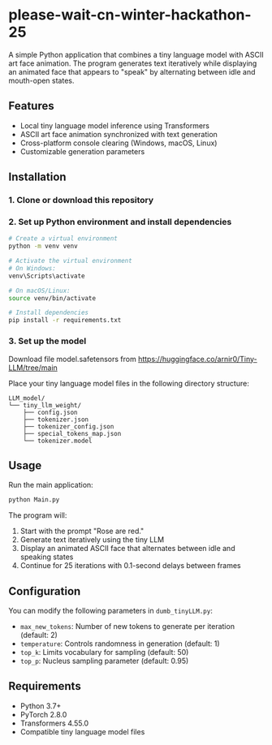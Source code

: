 # please-wait-cn-winter-hackathon-25

A simple Python application that combines a tiny language model with ASCII art face animation. The program generates text iteratively while displaying an animated face that appears to "speak" by alternating between idle and mouth-open states.

## Features

- Local tiny language model inference using Transformers
- ASCII art face animation synchronized with text generation
- Cross-platform console clearing (Windows, macOS, Linux)
- Customizable generation parameters

## Installation

### 1. Clone or download this repository

### 2. Set up Python environment and install dependencies

```bash
# Create a virtual environment
python -m venv venv

# Activate the virtual environment
# On Windows:
venv\Scripts\activate

# On macOS/Linux:
source venv/bin/activate

# Install dependencies
pip install -r requirements.txt
```

### 3. Set up the model
Download file model.safetensors from https://huggingface.co/arnir0/Tiny-LLM/tree/main

Place your tiny language model files in the following directory structure:
```
LLM_model/
└── tiny_llm_weight/
    ├── config.json
    ├── tokenizer.json
    ├── tokenizer_config.json
    ├── special_tokens_map.json
    └── tokenizer.model
```

## Usage

Run the main application:

```bash
python Main.py
```

The program will:
1. Start with the prompt "Rose are red."
2. Generate text iteratively using the tiny LLM
3. Display an animated ASCII face that alternates between idle and speaking states
4. Continue for 25 iterations with 0.1-second delays between frames

## Configuration

You can modify the following parameters in `dumb_tinyLLM.py`:

- `max_new_tokens`: Number of new tokens to generate per iteration (default: 2)
- `temperature`: Controls randomness in generation (default: 1)
- `top_k`: Limits vocabulary for sampling (default: 50)
- `top_p`: Nucleus sampling parameter (default: 0.95)

## Requirements

- Python 3.7+
- PyTorch 2.8.0
- Transformers 4.55.0
- Compatible tiny language model files